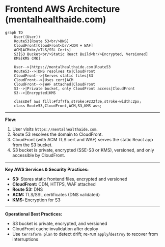 # Frontend AWS Architecture (mentalhealthaide.com)

```mermaid
graph TD
    User((User))
    Route53[Route 53<br/>DNS]
    CloudFront[CloudFront<br/>CDN + WAF]
    ACM[ACM<br/>TLS/SSL Certs]
    S3[S3 Bucket<br/>Static React Build<br/>Encrypted, Versioned]
    KMS[KMS CMK]

    User-->|https://mentalhealthaide.com|Route53
    Route53-->|DNS resolves to|CloudFront
    CloudFront-->|Serves static files|S3
    CloudFront-->|Uses cert|ACM
    CloudFront-->|WAF attached|CloudFront
    S3-->|Private bucket, only CloudFront access|CloudFront
    S3-->|Encrypted|KMS

    classDef aws fill:#f3f7fa,stroke:#232f3e,stroke-width:2px;
    class Route53,CloudFront,ACM,S3,KMS aws;
```

---

**Flow:**
1. User visits `https://mentalhealthaide.com`.
2. Route 53 resolves the domain to CloudFront.
3. CloudFront (with ACM TLS cert and WAF) serves the static React app from the S3 bucket.
4. S3 bucket is private, encrypted (SSE-S3 or KMS), versioned, and only accessible by CloudFront.

---

**Key AWS Services & Security Practices:**
- **S3:** Stores static frontend files, encrypted and versioned
- **CloudFront:** CDN, HTTPS, WAF attached
- **Route 53:** DNS
- **ACM:** TLS/SSL certificates (DNS validated)
- **KMS:** Encryption for S3

---

**Operational Best Practices:**
- S3 bucket is private, encrypted, and versioned
- CloudFront cache invalidation after deploy
- Use `terraform plan` to detect drift; re-run `apply`/`destroy` to recover from interruptions 